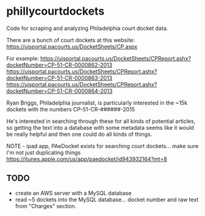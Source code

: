 # phillycourtdockets
Code for scraping and analyzing Philadelphia court docket data.

There are a bunch of court dockets at this website:
https://ujsportal.pacourts.us/DocketSheets/CP.aspx

For example:
https://ujsportal.pacourts.us/DocketSheets/CPReport.ashx?docketNumber=CP-51-CR-0000862-2013
https://ujsportal.pacourts.us/DocketSheets/CPReport.ashx?docketNumber=CP-51-CR-0000863-2013
https://ujsportal.pacourts.us/DocketSheets/CPReport.ashx?docketNumber=CP-51-CR-0000864-2013

Ryan Briggs, Philadelphia journalist, is particularly interested in the ~15k dockets with the numbers
CP-51-CR-######-2015

He's interested in searching through these for all kinds of potential articles, so getting the text into a database with some metadata seems like it would be really helpful and then one could do all kinds of things.

NOTE - ipad app, PAeDocket exists for searching court dockets... make sure I'm not just duplicating things
https://itunes.apple.com/us/app/paedocket/id943932164?mt=8

## TODO
* create an AWS server with a MySQL database
* read ~5 dockets into the MySQL database... docket number and raw text from "Charges" section.

